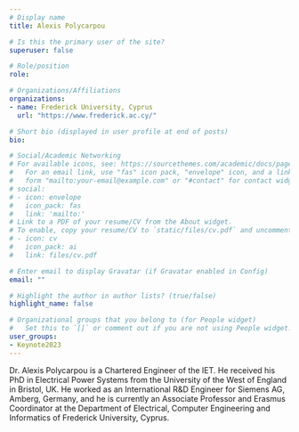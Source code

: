 ```yaml
---
# Display name
title: Alexis Polycarpou

# Is this the primary user of the site?
superuser: false

# Role/position
role: 

# Organizations/Affiliations
organizations:
- name: Frederick University, Cyprus
  url: "https://www.frederick.ac.cy/"

# Short bio (displayed in user profile at end of posts)
bio: 

# Social/Academic Networking
# For available icons, see: https://sourcethemes.com/academic/docs/page-builder/#icons
#   For an email link, use "fas" icon pack, "envelope" icon, and a link in the
#   form "mailto:your-email@example.com" or "#contact" for contact widget.
# social:
# - icon: envelope
#   icon_pack: fas
#   link: 'mailto:'
# Link to a PDF of your resume/CV from the About widget.
# To enable, copy your resume/CV to `static/files/cv.pdf` and uncomment the lines below.
# - icon: cv
#   icon_pack: ai
#   link: files/cv.pdf

# Enter email to display Gravatar (if Gravatar enabled in Config)
email: ""

# Highlight the author in author lists? (true/false)
highlight_name: false

# Organizational groups that you belong to (for People widget)
#   Set this to `[]` or comment out if you are not using People widget.
user_groups:
- Keynote2023
---
```


Dr. Alexis Polycarpou is a Chartered Engineer of the IET. He received his PhD in Electrical Power Systems from the University of the West of England in Bristol, UK. He worked as an International R&D Engineer for Siemens AG, Amberg, Germany, and he is currently an Associate Professor and Erasmus Coordinator at the Department of Electrical, Computer Engineering and Informatics of Frederick University, Cyprus.
